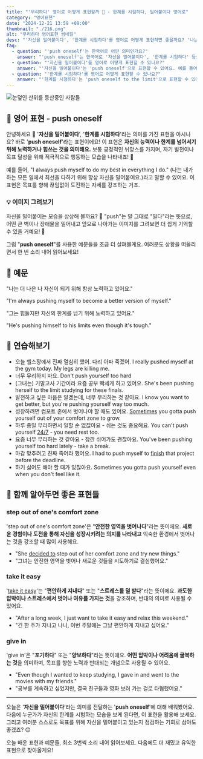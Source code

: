 ```yaml
---
title: "'무리하다' 영어로 어떻게 표현할까 💪 - 한계를 시험하다, 밀어붙이다 영어로"
category: "영어표현"
date: "2024-12-21 13:59 +09:00"
thumbnail: "./216.png"
alt: "무리하다 영어표현 썸네일"
desc: "'자신을 밀어붙이다', '한계를 시험하다'를 영어로 어떻게 표현하면 좋을까요? '나는 항상 스스로를 밀어붙이려 해', '그는 매일 운동을 하며 한계를 시험하려해' 등을 영어로 표현하는 법을 배워봅시다. 다양한 예문을 통해서 연습하고 본인의 표현으로 만들어 보세요."
faq:
  - question: "'push oneself'는 한국어로 어떤 의미인가요?"
    answer: "'push oneself'는 한국어로 '자신을 밀어붙이다', '한계를 시험하다' 등으로 해석될 수 있어요."
  - question: "'자신을 밀어붙이다'를 영어로 어떻게 표현할 수 있나요?"
    answer: "'자신을 밀어붙이다'는 'push oneself'으로 표현할 수 있어요. 예를 들어, '나는 항상 스스로를 밀어붙이려 해'는 'I always try to push myself'로 말할 수 있어요."
  - question: "'한계를 시험하다'를 영어로 어떻게 표현할 수 있나요?"
    answer: "'한계를 시험하다'는 'push oneself to the limit'으로 표현할 수 있어요. 예를 들어, '그는 매일 운동을 하며 한계를 시험하려해'는 'He tries to push himself to the limit by working out every day'로 말할 수 있어요."
---
```


![눈덮인 산위를 등산중인 사람들](./216-1.jpg)

## 🌟 영어 표현 - push oneself

안녕하세요 👋 '**자신을 밀어붙이다**', '**한계를 시험하다**'라는 의미를 가진 표현을 아시나요? 바로 '**push oneself**'라는 표현이에요! 이 표현은 **자신의 능력이나 한계를 넘어서기 위해 노력하거나 힘쓰는 것을 의미해요.** 보통 긍정적인 뉘앙스를 가지며, 자기 발전이나 목표 달성을 위해 적극적으로 행동하는 모습을 나타내죠! 🚀

예를 들어, "I always push myself to do my best in everything I do." (나는 내가 하는 모든 일에서 최선을 다하기 위해 항상 자신을 밀어붙여요.)라고 말할 수 있어요. 이 표현은 목표를 향해 끊임없이 도전하는 자세를 강조하는 거죠.

### 💡 이미지 그려보기

자신을 밀어붙이는 모습을 상상해 볼까요? 💪 "push"는 말 그대로 "밀다"라는 뜻으로, 어떤 큰 벽이나 장애물을 밀어내고 앞으로 나아가는 이미지를 그려보면 더 쉽게 기억할 수 있을 거예요! 🌟

그럼 "**push oneself**"를 사용한 예문들을 조금 더 살펴볼게요. 여러분도 상황을 떠올리면서 한 번 소리 내어 읽어보세요!

## 📖 예문

"나는 더 나은 나 자신이 되기 위해 항상 노력하고 있어요."

"I'm always pushing myself to become a better version of myself."

"그는 힘들지만 자신의 한계를 넘기 위해 노력하고 있어요."

"He's pushing himself to his limits even though it's tough."

## 💬 연습해보기

<ul data-interactive-list>
  <li data-interactive-item>
    <span data-toggler>오늘 헬스장에서 진짜 열심히 했어. 다리 아파 죽겠어.</span>
    <span data-answer>I really pushed myself at the gym today. My legs are killing me.</span>
  </li>
  <li data-interactive-item>
    <span data-toggler>너무 무리하지 마요.</span>
    <span data-answer>Don't push yourself too hard</span>
  </li>
  <li data-interactive-item>
    <span data-toggler>(그녀는) 기말고사 기간이라 요즘 공부 빡세게 하고 있어요.</span>
    <span data-answer>She's been pushing herself to the limit studying for these finals.</span>
  </li>
  <li data-interactive-item>
    <span data-toggler>발전하고 싶은 마음은 알겠는데, 너무 무리하는 것 같아요.</span>
    <span data-answer>I know you want to get better, but you're pushing yourself way too much.</span>
  </li>
  <li data-interactive-item>
    <span data-toggler>성장하려면 컴포트 존에서 벗어나야 할 때도 있어요.</span>
    <span data-answer><a href="/blog/in-english/270.sometimes/">Sometimes</a> you gotta push yourself out of your comfort zone to grow.</span>
  </li>
  <li data-interactive-item>
    <span data-toggler>하루 종일 무리하면서 일할 순 없잖아요 - 쉬는 것도 중요해요.</span>
    <span data-answer>You can't push yourself <a href="/blog/in-english/138.24-7/">24/7</a> - you need rest too.</span>
  </li>
  <li data-interactive-item>
    <span data-toggler>요즘 너무 무리하는 것 같아요 - 잠깐 쉬어가도 괜찮아요.</span>
    <span data-answer>You've been pushing yourself too hard lately - take a break.</span>
  </li>
  <li data-interactive-item>
    <span data-toggler>마감 맞추려고 진짜 죽어라 했어요.</span>
    <span data-answer>I had to push myself to <a href="/blog/in-english/295.finish/">finish</a> that project before the deadline.</span>
  </li>
  <li data-interactive-item>
    <span data-toggler>하기 싫어도 해야 할 때가 있잖아요.</span>
    <span data-answer>Sometimes you gotta push yourself even when you don't feel like it.</span>
  </li>
</ul>

## 🤝 함께 알아두면 좋은 표현들

### step out of one's comfort zone

'step out of one's comfort zone'은 "**안전한 영역을 벗어나다**"라는 뜻이에요. **새로운 경험이나 도전을 통해 자신을 성장시키려는 의지를 나타내고** 익숙한 환경에서 벗어나는 것을 강조할 때 많이 사용해요.

- "She [decided to](/blog/in-english/062.decide-to/) step out of her comfort zone and try new things."
- "그녀는 안전한 영역을 벗어나 새로운 것들을 시도하기로 결심했어요."

### take it easy

'[take it easy](/blog/너무-긴장하지마-영어표현/)'는 "**편안하게 지내다**" 또는 "**스트레스를 덜 받다**"라는 뜻이에요. **과도한 압박이나 스트레스에서 벗어나 여유를 가지는 것**을 강조하며, 반대의 의미로 사용될 수 있어요.

- "After a long week, I just want to take it easy and relax this weekend."
- "긴 한 주가 지나고 나니, 이번 주말에는 그냥 편안하게 지내고 싶어요."

### give in

'give in'은 "**포기하다**" 또는 "**양보하다**"라는 뜻이에요. **어떤 압박이나 어려움에 굴복하는 것**을 의미하며, 목표를 향한 노력과 반대되는 개념으로 사용될 수 있어요.

- "Even though I wanted to keep studying, I gave in and went to the movies with my friends."
- "공부를 계속하고 싶었지만, 결국 친구들과 영화 보러 가는 걸로 타협했어요."

---

오늘은 '**자신을 밀어붙이다**'라는 의미를 전달하는 '**push oneself**'에 대해 배워봤어요. 다음에 누군가가 자신의 한계를 시험하는 모습을 보게 된다면, 이 표현을 활용해 보세요. 그리고 여러분 스스로도 목표를 위해 자신을 밀어붙이고 있는지 점검하는 기회로 삼아도 좋겠죠? 😊

오늘 배운 표현과 예문들, 최소 3번씩 소리 내어 읽어보세요. 다음에도 더 재밌고 유익한 표현으로 찾아올게요!
